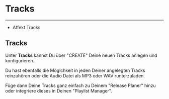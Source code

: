 # Tracks

---

- Affekt Tracks

## Tracks
Unter **Tracks** kannst Du über "CREATE" Deine neuen Tracks anlegen und konfigurieren.

Du hast ebenfalls die Möglchkeit in jeden Deiner angelegten Tracks reinzuhören oder die Audio Datei als MP3 oder WAV runterzuladen. 

Füge dann Deine Tracks ganz einfach zu Deinem "Release Planer" hinzu oder integriere dieses in Deinen "Playlist Manager".

